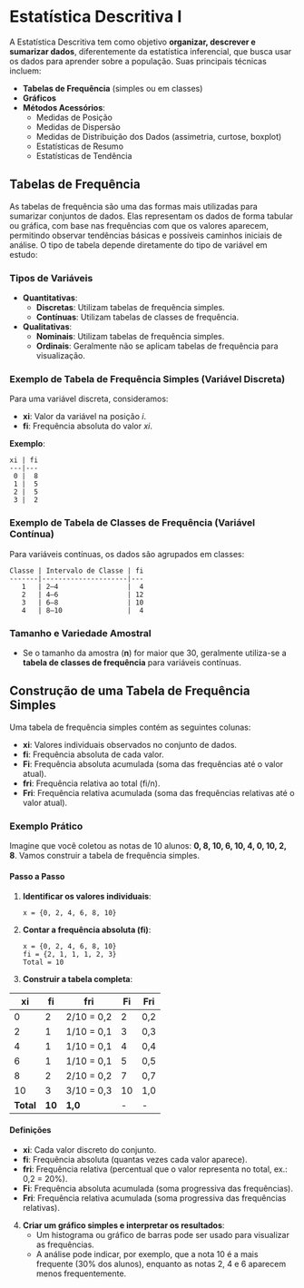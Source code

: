 # Estatística Descritiva I

A Estatística Descritiva tem como objetivo **organizar, descrever e sumarizar dados**, diferentemente da estatística inferencial, que busca usar os dados para aprender sobre a população. Suas principais técnicas incluem:

- **Tabelas de Frequência** (simples ou em classes)
- **Gráficos**
- **Métodos Acessórios**:
  - Medidas de Posição
  - Medidas de Dispersão
  - Medidas de Distribuição dos Dados (assimetria, curtose, boxplot)
  - Estatísticas de Resumo
  - Estatísticas de Tendência

## Tabelas de Frequência

As tabelas de frequência são uma das formas mais utilizadas para sumarizar conjuntos de dados. Elas representam os dados de forma tabular ou gráfica, com base nas frequências com que os valores aparecem, permitindo observar tendências básicas e possíveis caminhos iniciais de análise. O tipo de tabela depende diretamente do tipo de variável em estudo:

### Tipos de Variáveis
- **Quantitativas**:
  - **Discretas**: Utilizam tabelas de frequência simples.
  - **Contínuas**: Utilizam tabelas de classes de frequência.
- **Qualitativas**:
  - **Nominais**: Utilizam tabelas de frequência simples.
  - **Ordinais**: Geralmente não se aplicam tabelas de frequência para visualização.

### Exemplo de Tabela de Frequência Simples (Variável Discreta)
Para uma variável discreta, consideramos:
- **xi**: Valor da variável na posição *i*.
- **fi**: Frequência absoluta do valor *xi*.

**Exemplo**:
```
xi | fi
---|---
 0 |  8
 1 |  5
 2 |  5
 3 |  2
```

### Exemplo de Tabela de Classes de Frequência (Variável Contínua)
Para variáveis contínuas, os dados são agrupados em classes:
```
Classe | Intervalo de Classe | fi
-------|---------------------|---
   1   | 2–4                 |  4
   2   | 4–6                 | 12
   3   | 6–8                 | 10
   4   | 8–10                |  4
```

### Tamanho e Variedade Amostral
- Se o tamanho da amostra (**n**) for maior que 30, geralmente utiliza-se a **tabela de classes de frequência** para variáveis contínuas.

## Construção de uma Tabela de Frequência Simples

Uma tabela de frequência simples contém as seguintes colunas:
- **xi**: Valores individuais observados no conjunto de dados.
- **fi**: Frequência absoluta de cada valor.
- **Fi**: Frequência absoluta acumulada (soma das frequências até o valor atual).
- **fri**: Frequência relativa ao total (fi/n).
- **Fri**: Frequência relativa acumulada (soma das frequências relativas até o valor atual).

### Exemplo Prático
Imagine que você coletou as notas de 10 alunos: **0, 8, 10, 6, 10, 4, 0, 10, 2, 8**. Vamos construir a tabela de frequência simples.

#### Passo a Passo
1. **Identificar os valores individuais**:
   ```
   x = {0, 2, 4, 6, 8, 10}
   ```

2. **Contar a frequência absoluta (fi)**:
   ```
   x = {0, 2, 4, 6, 8, 10}
   fi = {2, 1, 1, 1, 2, 3}
   Total = 10
   ```

3. **Construir a tabela completa**:

| xi | fi | fri       | Fi | Fri       |
|----|----|-----------|----|-----------|
| 0  | 2  | 2/10 = 0,2| 2  | 0,2       |
| 2  | 1  | 1/10 = 0,1| 3  | 0,3       |
| 4  | 1  | 1/10 = 0,1| 4  | 0,4       |
| 6  | 1  | 1/10 = 0,1| 5  | 0,5       |
| 8  | 2  | 2/10 = 0,2| 7  | 0,7       |
| 10 | 3  | 3/10 = 0,3| 10 | 1,0       |
| **Total** | **10** | **1,0** | - | - |

#### Definições
- **xi**: Cada valor discreto do conjunto.
- **fi**: Frequência absoluta (quantas vezes cada valor aparece).
- **fri**: Frequência relativa (percentual que o valor representa no total, ex.: 0,2 = 20%).
- **Fi**: Frequência absoluta acumulada (soma progressiva das frequências).
- **Fri**: Frequência relativa acumulada (soma progressiva das frequências relativas).

4. **Criar um gráfico simples e interpretar os resultados**:
   - Um histograma ou gráfico de barras pode ser usado para visualizar as frequências.
   - A análise pode indicar, por exemplo, que a nota 10 é a mais frequente (30% dos alunos), enquanto as notas 2, 4 e 6 aparecem menos frequentemente.